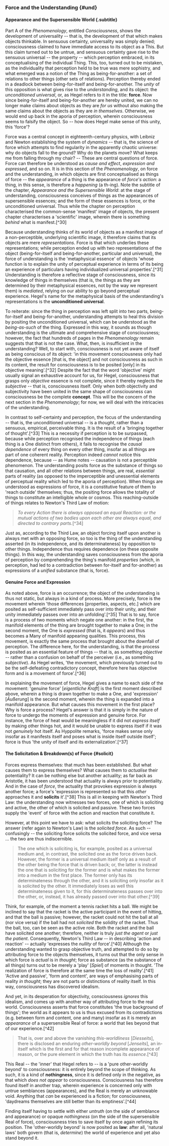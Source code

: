 ### Force and the Understanding {#und}
#### Appearance and the Supersensible World {.subtitle}

Part A of the *Phenomenology*, entitled *Consciousness*, shows the development
of universality -- that is, the development of that which makes objects
thinkable. In sensuous certainty, universality was simply denied; consciousness
claimed to have immediate access to its object as a This. But this claim turned
out to be untrue, and sensuous certainty gave rise to the sensuous universal --
the property -- which perception embraced, in its conceptualising of the
individual Thing. This, too, turned out to be mistaken, as the individuality
that perception held to be true was mere sophistry, and what emerged was a
notion of the Thing as being-for-another: a set of relations to other things
(other sets of relations). Perception thereby ended in a deadlock between
being-for-itself and being-for-another. The *unity* of this opposition is what
gives rise to the *understanding*, and its object: the *unconditioned
universal*, or, as Hegel refers to it in the title: **force**. Now since
being-for-itself and being-for-another are hereby united, we can no longer make
claims about objects as they are *for us* without also making the same claims
about the objects as they are *in themselves*. Otherwise, we would end up back
in the aporia of perception, wherein consciousness seems to falsify the object.
So -- how does Hegel make sense of this unity, this 'force'?

Force was a central concept in eighteenth-century physics, with Leibniz and
Newton establishing the system of *dynamics* -- that is, the science of force
which attempts to find regularity in the apparently chaotic universe: why do
objects fall to the ground? Why do the planets move? What keeps me from falling
through my chair? -- These are central questions of force. Force can therefore
be understood as *cause and effect*, *expression and expressed*, and so on. It
is in this section of the *Phenomenology*, on force and the understanding, in
which objects are first conceptualised as things of force -- the *appearance* of
a thing is the appearance of *force's action*: a thing, in this sense, is
therefore a *happening* (a th-ing). Note the subtitle of the chapter,
*Appearance and the Supersensible World*: at the stage of understanding,
consciousness conceives of things as the appearances of supersensible essences;
and the form of these essences is force, or the unconditioned universal. Thus
while the chapter on perception characterised the common-sense 'manifest' image
of objects, the present chapter characterises a 'scientific' image, wherein
there is something *behind* what is manifest.[^30]

Because understanding thinks of its world of objects as a manifest image of a
non-perceptible, underlying scientific image, it therefore claims that its
objects are mere *representations*. Force is that which underlies these
representations; while perception ended up with two representations of the
object (being-for-itself and being-for-another, particular and universal), the
force of understanding is the 'metaphysical essence' of objects 'whose function
is to explain the unity of perceptual experience in terms of its being an
experience of particulars having individualized universal properties'.[^31]
Understanding is therefore a reflective stage of consciousness, since its
knowledge of things in themselves (that is, the things as they are determined by
their metaphysical essences, not by the way we represent them) is *mediated*,
relying on our ability to go beyond perceptual experience. Hegel's name for the
metaphysical basis of the understanding's representations is the **unconditioned
universal**.

To reiterate: since the thing in perception was left split into two parts,
being-for-itself and being-for-another, understanding attempts to heal this
division by positing the unconditioned universal, which can be understood as the
*being-as-such* of the thing. Expressed in this way, it sounds as though
understanding is the ultimate and comprehensive stage of consciousness; however,
the fact that hundreds of pages in the *Phenomenology* remain suggests that that
is not the case. What, then, is insufficient in the understanding? Well, to
start with, consciousness is not yet aware of itself as being conscious of its
object: 'in this movement consciousness only had the objective essence [that is,
the object] and not consciousness as such in its content, the result for
consciousness is to be posited [only] in its objective meaning'.[^32] Despite
the fact that the word 'objective' might usually signal an exhaustive account
for us, for Hegel, consciousness that grasps only *objective* essence is not
complete, since it thereby neglects the *subjective* -- that is, consciousness
itself. Only when both objectivity and subjectivity have been united in the same
shape of consciousness can consciousness be the complete **concept**. This will
be the concern of the next section in the *Phenomenology*; for now, we will deal
with the intricacies of the understanding.

In contrast to self-certainty and perception, the focus of the understanding --
that is, the unconditioned universal -- is a *thought*, rather than a sensuous,
empirical, perceivable thing. It is the result of a 'bringing together of
thought'.[^33] This is a necessity if perception is to be surpassed, because
while perception recognised the independence of things (each thing is a One
distinct from others), it fails to recognise the *causal dependence* of every
thing on every other thing, insofar as all things are part of one coherent
reality. Perception indeed *cannot* notice this dependence, because -- as Hume
notes -- causation is not a perceptible phenomenon. The understanding posits
force as the substance of things so that causation, and all other relations
between things, are real, *essential* parts of reality (as opposed to the
imperceptible and unessential elements of perceptual reality which led to the
aporia of perception). When things are understood as expressions of force, it is
a constitutive feature of them to 'reach outside' themselves; thus, the positing
force allows the totality of things to constitute an intelligible whole or
cosmos. This reaching-outside of things relates to Newton's Third Law of
motion:

> *To every Action there is always opposed an equal Reaction: or the mutual
> actions of two bodies upon each other are always equal, and directed to
> contrary parts.*[^34]

Just as, according to the Third Law, an object forcing itself upon another is
always met with an opposing force, so too is the thing of the understanding
asserted (in its independence, and its determinateness) by opposition to other
things. Independence thus requires dependence (on these opposite things). In
this way, the understanding saves consciousness from the aporia of perception by
comprehending the thing's manifold *properties* (which, in perception, had led
to a contradiction between for-itself and for-another) as expressions of a
*unified* substance (that is, force).

#### Genuine Force and Expression

As noted above, force is an occurrence; the object of the understanding is thus
not static, but always in a kind of process. More precisely, force is the
movement wherein 'those differences [properties, aspects, etc.] which are
posited as self-sufficient immediately pass over into their unity, and their
unity immediately passes over into an unfolding'.[^35] That is to say, force is
a process of two moments which negate one another: in the first, the manifold
elements of the thing are brought together to make a One; in the second moment,
the One is *expressed* (that is, it *appears*) and thus becomes a Many of
manifold appearing qualities. This process, this movement, is exactly the same
process that brought about the downfall of perception. The difference here, for
the understanding, is that the process is posited as an essential feature of
things -- that is, as something *objective* -- rather than a confusion on behalf
of the perceiver (i.e., as something *subjective*). As Hegel writes, 'the
movement, which previously turned out to be the self-defeating contradictory
concept, therefore here has objective form and is a movement of force'.[^36]

In explaining the movement of force, Hegel gives a name to each side of the
movement: 'genuine force' [*eigentliche Kraft*] is the first moment described
above, wherein a thing is drawn together to make a One, and 'expression'
[*Äußerung*] is the second moment, wherein the thing is expanded into a manifold
appearance. But what causes this movement in the first place? Why is force a
process? Hegel's answer is that it is simply in the nature of force to undergo
the moments of expression and genuine force. For instance, the force of heat
would be meaningless if it did not *express itself* by making other things hot,
and it would be unable to express itself if it was not *genuinely* hot itself.
As Hyppolite remarks, 'force makes sense only insofar as it manifests itself and
poses what is inside itself outside itself'; force is thus 'the unity of itself
and its externalization'.[^37]

#### The Solicitation & Breakdown(s) of Force {#solicit}

Forces express themselves: that much has been established. But what causes them
to express themselves? What causes them to *actualise* their potentiality? It
can be nothing else but another actuality; as far back as Aristotle, it has been
understood that actuality is always prior to potentiality. And in the case of
*force*, the actuality that provokes expression is always another force; a
force's 'expression is represented so that this *other* approaches it and
**solicits** it'.[^38] This is all in keeping with Newton's Third Law: the
understanding now witnesses two forces, one of which is soliciting and active,
the other of which is solicited and passive. These two forces supply the 'event'
of force with the action and reaction that constitute it.

However, at this point we have to ask: what solicits the soliciting force? The
answer (refer again to Newton's Law) is the *solicited force*. As such --
confusingly -- the soliciting force solicits the solicited force, and vice versa
… the two are thus indiscernible.

> The one which is soliciting is, for example, posited as a universal medium
> and, in contrast, the solicited one as the force driven back. However, the
> former is a universal medium itself only as a result of the other being the
> force that is driven back; or, the latter is instead the one that is
> soliciting for the former and is what makes the former into a medium in the
> first place. The former only has its determinateness through the other, and it
> is soliciting only insofar as it is solicited by the other. It immediately
> loses as well this determinateness given to it, for this determinateness
> passes over into the other, or, instead, it has already passed over into that
> other.[^39]

Think, for example, of the moment a tennis racket hits a ball. We might be
inclined to say that the racket is the active participant in the event of
hitting, and that the ball is passive; however, the racket could not hit the
ball at all (nor vice versa) if the ball had not *solicited* the solidity of the
racket. Thus the ball, too, can be seen as the active role. Both the racket and
the ball have solicited one another; therefore, neither is truly *just the
agent* or *just the patient*. Consequently, Newton's Third Law -- in describing
'action and reaction' -- actually 'expresses the *nullity* of force'.[^40]
Although the understanding wanted to grasp objective truth, and attempted to do
so by attributing force to the objects themselves, it turns out that the only
sense in which force is *actual* is in *thought*; force as substance (as the
substance of all things) turns out to be merely a 'play' [*Spiel*] of moments in
thought. 'The realization of force is therefore at the same time the loss of
reality'.[^41] 'Active and passive', 'form and content', are ways of emphasising
parts of reality *in thought*; they are not parts or distinctions of reality
itself. In this way, consciousness has discovered idealism.

And yet, in its desperation for objectivity, consciousness *ignores* this
idealism, and comes up with another way of attributing force to the real world.
Consciousness asserts that force constitutes 'the true background of things';
the world as it appears to us is thus excused from its contradictions (e.g.
between form and content, one and many) insofar as it is merely an *appearance*
of a supersensible Real of force: a world that lies beyond that of our
experience.[^42]

> That is, over and above the vanishing *this-worldliness* [*Diesseits*], there
> is disclosed an enduring *other-worldly beyond* [*Jenseits*], an in-itself
> which is the first and for that reason incomplete appearance of reason, or the
> pure element in which the truth has its *essence*.[^43]

This Real -- the 'inner' that Hegel refers to -- is a 'pure other-worldly
beyond' to consciousness: it is entirely beyond the scope of thinking. As such,
it is a kind of **nothingness**, since it is defined only in the negative, as
that which *does not appear* to consciousness. Consciousness has therefore found
itself in another trap, wherein experience is concerned only with untrue
semblances (appearances), and the Real is merely an unknowable void. Anything
that *can* be experienced is a fiction; for consciousness, 'daydreams themselves
are still better than its emptiness'.[^44]

Finding itself having to settle with either *untruth* (on the side of semblance
and appearance) or opaque *nothingness* (on the side of the supersensible Real
of force), consciousness tries to save itself by once again refining its
position. The 'other-worldly beyond' is now posited as **law**: after all,
'natural laws' both govern (that is, *determine*) the world of experience and
yet also stand beyond it.
